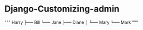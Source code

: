# Django-Customizing-admin


"""
Harry
├── Bill
└── Jane
    ├── Diane
    │   └── Mary
    └── Mark
"""

